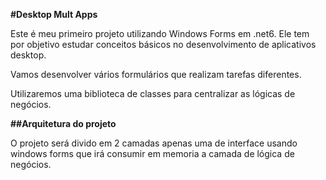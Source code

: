**#Desktop Mult Apps**

Este é meu primeiro projeto utilizando Windows Forms em .net6. Ele tem por objetivo estudar conceitos básicos no desenvolvimento de aplicativos desktop.

Vamos desenvolver vários formulários que realizam tarefas diferentes.

Utilizaremos uma biblioteca de classes para centralizar as lógicas de negócios.

**##Arquitetura do projeto**

O projeto será divido em 2 camadas apenas uma de interface usando windows forms que irá consumir em memoria a camada de lógica de negócios.

